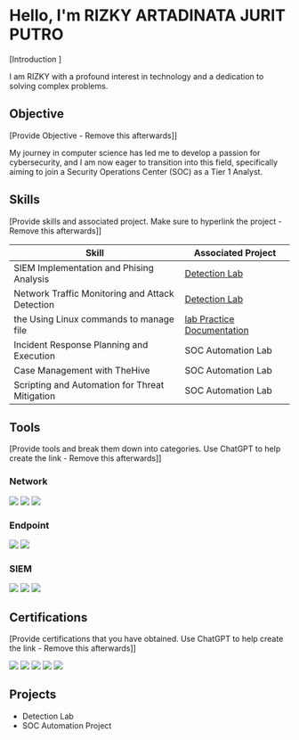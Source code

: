 # Hello, I'm RIZKY ARTADINATA JURIT PUTRO
<a href="https://https://www.linkedin.com/in/rizky-artadinata-jurit-putro-12a239163/" /></a>

[Introduction ]

I am RIZKY with a profound interest in technology and a dedication to solving complex problems.

## Objective
[Provide Objective - Remove this afterwards]]

My journey in computer science has led me to develop a passion for cybersecurity, and I am now eager to transition into this field, specifically aiming to join a Security Operations Center (SOC) as a Tier 1 Analyst.

## Skills
[Provide skills and associated project. Make sure to hyperlink the project - Remove this afterwards]]

| Skill                                                             | Associated Project                                                                                           |
|-------------------------------------------------------------------|--------------------------------------------------------------------------------------------------------------|
| SIEM Implementation and Phising Analysis                          | <a href="https://https://www.linkedin.com/posts/rizky-artadinata-jurit-putro-12a239163_rizkyarta24-was-awarded-a-badge-activity-7357354033319194624-laCC?utm_source=share&utm_medium=member_desktop&rcm=ACoAACcC-HIBhLyaxhc_WaXYRMhCFnxaYrin_-Y">Detection Lab</a>|
| Network Traffic Monitoring and Attack Detection                   | <a href="https://https://www.linkedin.com/posts/rizky-artadinata-jurit-putro-12a239163_rizkyarta24-was-awarded-a-badge-activity-7363388798203805697-zFPP?utm_source=share&utm_medium=member_desktop&rcm=ACoAACcC-HIBhLyaxhc_WaXYRMhCFnxaYrin_-Y">Detection Lab</a>|
| the Using Linux commands to manage file                           | <a href="https://docs.google.com/document/d/1FhQu7lY-oN9EFGv91SAwnqhR3yQ_xRgN_VKE_jBCnKM/edit?usp=sharing-Y">lab Practice Documentation</a>|
| Incident Response Planning and Execution                          | SOC Automation Lab|
| Case Management with TheHive                                      | SOC Automation Lab|
| Scripting and Automation for Threat Mitigation                    | SOC Automation Lab|

## Tools
[Provide tools and break them down into categories. Use ChatGPT to help create the link - Remove this afterwards]]

### Network
<div>
    <img src="https://img.shields.io/badge/-Wireshark-1679A7?&style=for-the-badge&logo=Wireshark&logoColor=white" />
    <img src="https://img.shields.io/badge/-Suricata-EF3B2D?&style=for-the-badge&logo=Suricata&logoColor=white" />
    <img src="https://img.shields.io/badge/-Zeek-777BB4?&style=for-the-badge&logo=Zeek&logoColor=white" />
</div>

### Endpoint
<div>
    <img src="https://img.shields.io/badge/-Microsoft_Defender_for_Endpoint-00A4EF?&style=for-the-badge&logo=Microsoft&logoColor=white" />
    <img src="https://img.shields.io/badge/-Velociraptor-4B275F?&style=for-the-badge&logo=Velociraptor&logoColor=white" />
</div>

### SIEM
<div>
    <img src="https://img.shields.io/badge/-Microsoft_Sentinel-0078D4?&style=for-the-badge&logo=Microsoft&logoColor=white" />
    <img src="https://img.shields.io/badge/-Splunk-000000?&style=for-the-badge&logo=Splunk&logoColor=white" />
    <img src="https://img.shields.io/badge/-Elastic-005571?&style=for-the-badge&logo=Elastic&logoColor=white" />
</div>

## Certifications
[Provide certifications that you have obtained. Use ChatGPT to help create the link - Remove this afterwards]]
<div>
<img src="https://img.shields.io/badge/-Security%2B-FF0000?&style=for-the-badge&logo=CompTIA&logoColor=white" />
<img src="https://img.shields.io/badge/-Network%2B-007ACC?&style=for-the-badge&logo=CompTIA&logoColor=white" />
<img src="https://img.shields.io/badge/-A%2B-4D4D4D?&style=for-the-badge&logo=CompTIA&logoColor=white" />
<img src="https://img.shields.io/badge/-CDSA-006400?&style=for-the-badge&logoColor=white" />
<img src="https://img.shields.io/badge/-CCD-000080?&style=for-the-badge&logoColor=white" />
</div>

## Projects
- Detection Lab
- SOC Automation Project

